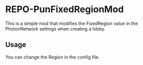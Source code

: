# REPO-PunFixedRegionMod
This is a simple mod that modifies the FixedRegion value in the PhotonNetwork settings when creating a lobby.

## Usage
You can change the Region in the config file.